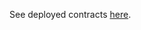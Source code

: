 See deployed contracts [here](https://github.com/kleros/binary-arbitrable-proxy/blob/master/src/ethereum/network-contract-mapping.js).
